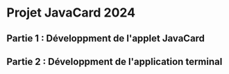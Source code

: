 # Projet JavaCard 2024

## Partie 1 : Développment de l'applet JavaCard

## Partie 2 : Développment de l'application terminal

